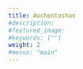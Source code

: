 ```yaml
---
title: Auchentoshan
#description: 
#featured_image: 
#keywords: [""]
weight: 2
#menus: "main"
---
```

